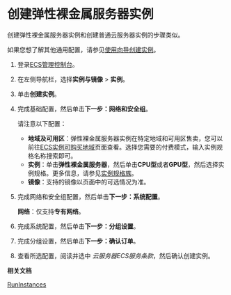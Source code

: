 # 创建弹性裸金属服务器实例

创建弹性裸金属服务器实例和创建普通云服务器实例的步骤类似。

如果您想了解其他通用配置，请参见[使用向导创建实例](/intl.zh-CN/实例/创建实例/使用向导创建实例.md)。

1.  登录[ECS管理控制台](https://ecs.console.aliyun.com)。

2.  在左侧导航栏，选择**实例与镜像** \> **实例**。

3.  单击**创建实例**。

4.  完成基础配置，然后单击**下一步：网络和安全组**。

    请注意以下配置：

    -   **地域及可用区**：弹性裸金属服务器实例在特定地域和可用区售卖，您可以前往[ECS实例可购买地域](https://ecs-buy.aliyun.com/instanceTypes/#/instanceTypeByRegion)页面查看。选择您需要的付费模式，输入实例规格名称搜索即可。
    -   **实例**：单击**弹性裸金属服务器**，然后单击**CPU型**或者**GPU型**，然后选择实例规格。更多信息，请参见[实例规格族](/intl.zh-CN/实例/实例规格族.md)。
    -   **镜像**：支持的镜像以页面中的可选情况为准。
5.  完成网络和安全组配置，然后单击**下一步：系统配置**。

    **网络**：仅支持**专有网络**。

6.  完成系统配置，然后单击**下一步：分组设置**。

7.  完成分组设置，然后单击**下一步：确认订单**。

8.  查看所选配置，阅读并选中 *云服务器ECS服务条款*，然后确认创建实例。


**相关文档**  


[RunInstances](/intl.zh-CN/API参考/实例/RunInstances.md)

